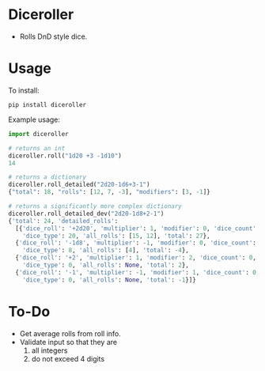 # Diceroller

* Rolls DnD style dice. 

# Usage

To install:

`pip install diceroller`

Example usage:

```python
import diceroller

# returns an int
diceroller.roll("1d20 +3 -1d10")
14

# returns a dictionary
diceroller.roll_detailed("2d20-1d6+3-1")
{"total": 18, "rolls": [12, 7, -3], "modifiers": [3, -1]}

# returns a significantly more complex dictionary
diceroller.roll_detailed_dev("2d20-1d8+2-1")
{'total': 24, 'detailed_rolls': 
  [{'dice_roll': '+2d20', 'multiplier': 1, 'modifier': 0, 'dice_count': 2, 
    'dice_type': 20, 'all_rolls': [15, 12], 'total': 27}, 
  {'dice_roll': '-1d8', 'multiplier': -1, 'modifier': 0, 'dice_count': 1, 
    'dice_type': 8, 'all_rolls': [4], 'total': -4}, 
  {'dice_roll': '+2', 'multiplier': 1, 'modifier': 2, 'dice_count': 0, 
    'dice_type': 0, 'all_rolls': None, 'total': 2}, 
  {'dice_roll': '-1', 'multiplier': -1, 'modifier': 1, 'dice_count': 0, 
    'dice_type': 0, 'all_rolls': None, 'total': -1}]}
```

# To-Do

* Get average rolls from roll info.
* Validate input so that they are 
  1. all integers
  2. do not exceed 4 digits
